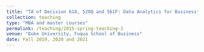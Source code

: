 ```yaml
---
title: "TA of Decision 618, 520Q and 561F: Data Analytics for Business"
collection: teaching
type: "MBA and master courses"
permalink: /teaching/2015-spring-teaching-1
venue: "Duke University, Fuqua School of Business"
date: Fall 2019, 2020 and 2021
---
```

